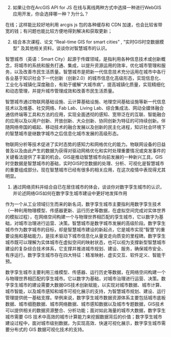 2. 如果让你在ArcGIS API for JS 在线与离线两种方式中选择一种进行WebGIS应用开发，你会选择哪一种？为什么？

在线；这样能比较好地利用 arcgis js 包的各种缓存和 CDN 加速，也会比较省带宽的钱；有问题也能比较方便地得到解决和获取更新；

2. 结合本次课程、论文 “Real-time GIS for smart cities” , “实时GIS时空数据模型” 及其他相关资料，谈谈你对智慧城市的认识。

智慧城市（英语：Smart City）起源于传媒领域，是指利用各种信息技术或创新概念，将城市的系统和服务打通、集成，以提升资源运用的效率，优化城市管理和服务，以及改善市民生活质量。智慧城市是把新一代信息技术充分运用在城市中各行各业基于知识社会下一代创新（创新2.0）的城市信息化高级形态，实现信息化、工业化与城镇化深度融合，有助于缓解“大城市病”，提高城镇化质量，实现精细化和动态管理，并提升城市管理成效和改善市民生活质量。

智慧城市通过物联网基础设施、云计算基础设施、地理空间基础设施等新一代信息技术以及维基、社交网络、Fab Lab、Living Lab、综合集成法、网动全媒体融合通信终端等工具和方法的应用，实现全面透彻的感知、宽带泛在的互联、智能融合的应用以及以用户创新、开放创新、大众创新、协同创新为特征的可持续创新。伴随网络帝国的崛起、移动技术的融合发展以及创新的民主化进程，知识社会环境下的智慧城市是继数字城市之后信息化城市发展的高级形态。

物联网分析等技术促进了实时态势的感知力和网格优化的能力。物联网设备的日益普及以及由此产生的数据为获得对驱动网格优化和实时处理重要情况或突发事件的关键看法提供了丰富的机会。GIS是推动智慧城市向前发展的一种新兴工具，GIS时空数据是智慧城市的基础，实时GIS时空数据的处理、分析、可视化是智慧城市的重要组成部分。现在智慧城市已经有很多的相关应用，在这次疫情中表现得尤其明显。

1. 通过网络资料并结合自已在居住城市的体会，谈谈你对数字孪生城市的认识，并论述网络GIS如何在数字孪生城市建设中更好地发挥作用

作为一个从工业领域衍生而来的新名词，数字孪生城市主要指利用数字孪生技术（一种利用物理模型、传感器更新、运行历史等数据，在虚拟空间完成对实体世界的模拟过程），在网络空间构建一个与物理世界相匹配的孪生城市，它以数字为基础，对城市治理进行运营、决策。智慧城市是数字城市发展的高级阶段。数字孪生城市作为数字城市的目标，却是智慧城市建设的新起点，它是城市实现“智慧”的重要设施和基础能力，是技术驱动下城市信息化从量变走向质变的里程碑。数字孪生城市既可以理解为实体城市在虚拟空间的映射状态，也可以视为支撑新型智慧城市建设的复杂综合技术体系，它支撑并推进城市规划、建设、服务，确保城市安全、有序运行。数字孪生城市存在四大特征：精准映射、虚实交互、软件定义、智能干预。

数字孪生城市主要利用三维模型、传感器、运行历史等数据，在网络空间构建一个与物理世界相匹配的孪生城市。它以数字为基础，对城市治理进行运营、决策。数字孪生城市的建设需要大数据GIS技术创新赋能，以实现对城市数据、城市计算、城市智能，以及城市感知和城市可视化展示的支持，为智慧城市规划、建设、运行管理提供统一基础支撑。举例来说，数字孪生城市数据资源体系主要包括城市底板数据、城市细胞数据、城市网络数据、城市感知数据以及城市专题数据，GIS技术可以提供相关的数据资源整合、分析功能；面对如此海量的城市大数据，数字孪生城市需要 GIS 技术中高效的城市计算能力来挖掘数据背后的价值；数字孪生城市建设过程中，面对城市级别数据，为实现高效、快速可视化展示，数字孪生城市需要分布式的 GIS 数据可视化技术的支持。